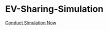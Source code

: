 # EV-Sharing-Simulation
[Conduct Simulation Now](http://127.0.0.1:8888/voila/render/Box/Xiaotian's%20Research/EV%20Simulation/WebApp_V4.ipynb)
